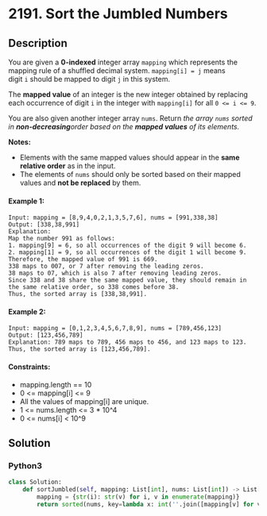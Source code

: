 # 2191. Sort the Jumbled Numbers


## Description
You are given a **0-indexed** integer array `mapping` which represents the mapping rule of a shuffled decimal system. `mapping[i] = j` means digit `i` should be mapped to digit `j` in this system.

The **mapped value** of an integer is the new integer obtained by replacing each occurrence of digit `i` in the integer with `mapping[i]` for all `0 <= i <= 9`.

You are also given another integer array `nums`. Return *the array *`nums`* sorted in **non-decreasing**order based on the **mapped values** of its elements.*

**Notes:**

-   Elements with the same mapped values should appear in the **same relative order** as in the input.
-   The elements of `nums` should only be sorted based on their mapped values and **not be replaced** by them.

#### Example 1:
```
Input: mapping = [8,9,4,0,2,1,3,5,7,6], nums = [991,338,38]
Output: [338,38,991]
Explanation: 
Map the number 991 as follows:
1. mapping[9] = 6, so all occurrences of the digit 9 will become 6.
2. mapping[1] = 9, so all occurrences of the digit 1 will become 9.
Therefore, the mapped value of 991 is 669.
338 maps to 007, or 7 after removing the leading zeros.
38 maps to 07, which is also 7 after removing leading zeros.
Since 338 and 38 share the same mapped value, they should remain in the same relative order, so 338 comes before 38.
Thus, the sorted array is [338,38,991].
```

#### Example 2:
```
Input: mapping = [0,1,2,3,4,5,6,7,8,9], nums = [789,456,123]
Output: [123,456,789]
Explanation: 789 maps to 789, 456 maps to 456, and 123 maps to 123. Thus, the sorted array is [123,456,789].
```

#### Constraints:
- mapping.length == 10
- 0 <= mapping[i] <= 9
- All the values of mapping[i] are unique.
- 1 <= nums.length <= 3 * 10^4
- 0 <= nums[i] < 10^9


## Solution

### Python3
```python
class Solution:
    def sortJumbled(self, mapping: List[int], nums: List[int]) -> List[int]:
        mapping = {str(i): str(v) for i, v in enumerate(mapping)}
        return sorted(nums, key=lambda x: int(''.join([mapping[v] for v in str(x)])))
```
